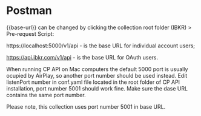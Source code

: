 # Postman
{{base-url}} can be changed by clicking the collection root folder (IBKR) > Pre-request Script:

https://localhost:5000/v1/api - is the base URL for individual account users;

https://api.ibkr.com/v1/api - is the base URL for OAuth users.

When running CP API on Mac computers the default 5000 port is usually ocupied by AirPlay, so another port number should be used instead.
Edit listenPort number in conf.yaml file located in the root folder of CP API installation, port number 5001 should work fine.
Make sure the dase URL contains the same port number.

Please note, this collection uses port number 5001 in base URL.
